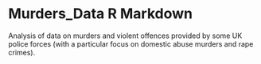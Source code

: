 # Murders_Data R Markdown
Analysis of data on murders and violent offences provided by some UK police forces (with a particular focus on domestic abuse murders and rape crimes).
